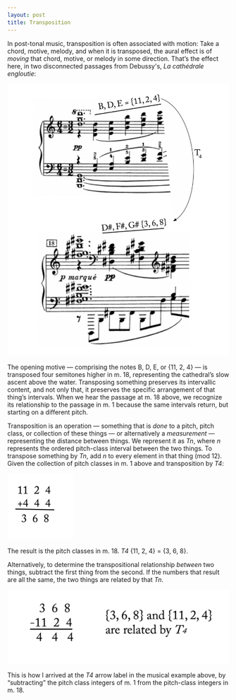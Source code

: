 ```yaml
---
layout: post
title: Transposition
---
```


In post-tonal music, transposition is often associated with motion: Take a chord, motive, melody, and when it is transposed, the aural effect is of _moving_ that chord, motive, or melody in some direction. That’s the effect here, in two disconnected passages from Debussy's, _La cathédrale engloutie_:

![](Graphics/postTonal/transposition.png)

The opening motive — comprising the notes B, D, E, or {11, 2, 4} — is transposed four semitones higher in m. 18, representing the cathedral’s slow ascent above the water. Transposing something preserves its intervallic content, and not only that, it preserves the specific arrangement of that thing’s intervals. When we hear the passage at m. 18 above, we recognize its relationship to the passage in m. 1 because the same intervals return, but starting on a different pitch.

Transposition is an operation — something that is _done_ to a pitch, pitch class, or collection of these things — or alternatively a _measurement_ — representing the distance between things. We represent it as _Tn_, where _n_ represents the ordered pitch-class interval between the two things. To transpose something by _Tn_, add _n_ to every element in that thing (mod 12). Given the collection of pitch classes in m. 1 above and transposition by _T4_:

![](Graphics/postTonal/t4.png)

The result is the pitch classes in m. 18. _T4_ {11, 2, 4} = {3, 6, 8}.

Alternatively, to determine the transpositional relationship _between_ two things, subtract the first thing from the second. If the numbers that result are all the same, the two things are related by that _Tn_.

![](Graphics/postTonal/t4Measurement.png)

This is how I arrived at the _T4_ arrow label in the musical example above, by “subtracting” the pitch class integers of m. 1 from the pitch-class integers in m. 18.

